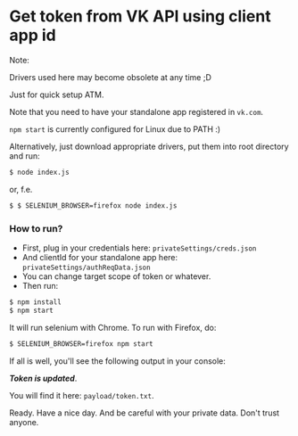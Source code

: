 # Get token from VK API using client app id

Note:

Drivers used here may become obsolete at any time ;D

Just for quick setup ATM.

Note that you need to have your standalone app registered in `vk.com`.

`npm start` is currently configured for Linux due to PATH :)

Alternatively, just download appropriate drivers, put them into root directory and run:

```sh
$ node index.js
```
or, f.e.

```sh
$ $ SELENIUM_BROWSER=firefox node index.js
```

### How to run?
- First, plug in your credentials here: `privateSettings/creds.json`
- And clientId for your standalone app here: `privateSettings/authReqData.json`
- You can change target scope of token or whatever.
- Then run:

```sh
$ npm install
$ npm start
```
It will run selenium with Chrome. To run with Firefox, do:

```sh
$ SELENIUM_BROWSER=firefox npm start
```

If all is well, you'll see the following output in your console:

***Token is updated***.

You will find it here: `payload/token.txt`.

Ready. Have a nice day. And be careful with your private data. Don't trust anyone.
